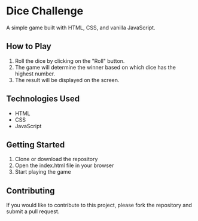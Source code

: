 # Dice Challenge

A simple game built with HTML, CSS, and vanilla JavaScript. 

## How to Play

1. Roll the dice by clicking on the "Roll" button.
2. The game will determine the winner based on which dice has the highest number.
3. The result will be displayed on the screen.

## Technologies Used

- HTML
- CSS
- JavaScript

## Getting Started

1. Clone or download the repository
2. Open the index.html file in your browser
3. Start playing the game

## Contributing

If you would like to contribute to this project, please fork the repository and submit a pull request.
